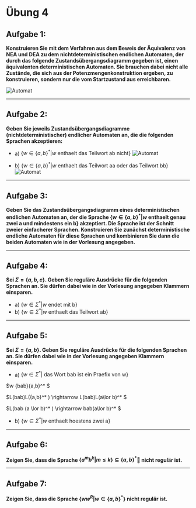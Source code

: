 # Übung 4
## Aufgabe 1:
**Konstruieren Sie mit dem Verfahren aus dem Beweis der Äquivalenz von NEA und DEA zu dem nichtdeterministischen endlichen Automaten, der durch das folgende Zustandsübergangsdiagramm gegeben ist, einen äquivalenten deterministischen Automaten. Sie brauchen dabei nicht alle Zustände, die sich aus der Potenzmengenkonstruktion ergeben, zu konstruieren, sondern nur die vom Startzustand aus erreichbaren.**

![Automat](Automat01.jpg)

---
## Aufgabe 2:
**Geben Sie jeweils Zustandsübergangsdiagramme (nichtdeterministischer) endlicher Automaten an, die die folgenden Sprachen akzeptieren:**
* a) $\{w \in \{a,b\}^* | w \text{ enthaelt das Teilwort ab nicht}\}$
![Automat](Automat02a.jpg)

* b) $\{w \in \{a,b\}^* | w \text{ enthaelt das Teilwort aa oder das Teilwort bb}\}$
![Automat](Automat02b.jpg)

---
## Aufgabe 3:
**Geben Sie das Zustandsübergangsdiagramm eines deterministischen endlichen Automaten an, der die Sprache $\{w \in \{a,b\}^* | w \text{ enthaelt genau zwei a und mindestens ein b}\}$ akzeptiert. Die Sprache ist der Schnitt zweier einfacherer Sprachen. Konstruieren Sie zunächst deterministische endliche Automaten für diese Sprachen und kombinieren Sie dann die beiden Automaten wie in der Vorlesung angegeben.**

---
## Aufgabe 4:
**Sei $\Sigma=\{a,b,c\}$. Geben Sie reguläre Ausdrücke für die folgenden Sprachen an. Sie dürfen dabei wie in der Vorlesung angegeben Klammern einsparen.**
* a) $\{w \in \Sigma^* | w \text{ endet mit b}\}$
* b) $\{ w \in \Sigma^* | w \text{ enthaelt das Teilwort ab}\}$

---
## Aufgabe 5:
**Sei $\Sigma = \{a,b\}$. Geben Sie reguläre Ausdrücke für die folgenden Sprachen an. Sie dürfen dabei wie in der Vorlesung angegeben Klammern einsparen.**
* a) $\{ w \in \Sigma^* | \text{ das Wort bab ist ein Praefix von w}\}$

 $w \{bab\}\{a,b\}^* $

 $L(bab)L(\{a,b\}^* ) \rightarrow L(bab)L(a\lor b)^* $

 $L(bab (a \lor b)^* ) \rightarrow bab(a\lor b)^* $

* b) $\{ w \in \Sigma^* | w \text{ enthaelt hoestens zwei a}\}$

---
## Aufgabe 6:
**Zeigen Sie, dass die Sprache $\{a^mb^k | m\leq k\}\subseteq \{a,b\}^*$ nicht regulär ist.**

---
## Aufgabe 7:
**Zeigen Sie, dass die Sprache $\{ww^R | w \in \{a,b\}^*\}$ nicht regulär ist.**
